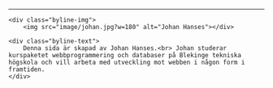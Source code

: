 <hr>
<div class="byline">

    <div class="byline-img">
        <img src="image/johan.jpg?w=180" alt="Johan Hanses"></div>

    <div class="byline-text">
        Denna sida är skapad av Johan Hanses.<br> Johan studerar kurspaketet webbprogrammering och databaser på Blekinge tekniska högskola och vill arbeta med utveckling mot webben i någon form i framtiden.
    </div>
</div>
